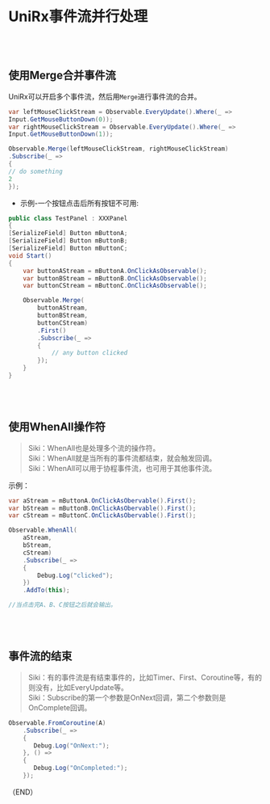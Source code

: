 # UniRx事件流并行处理    
 
<br />
<br />


## 使用Merge合并事件流    


UniRx可以开启多个事件流，然后用`Merge`进行事件流的合并。    

```C#  
var leftMouseClickStream = Observable.EveryUpdate().Where(_ =>
Input.GetMouseButtonDown(0));
var rightMouseClickStream = Observable.EveryUpdate().Where(_ =>
Input.GetMouseButtonDown(1));

Observable.Merge(leftMouseClickStream, rightMouseClickStream)
.Subscribe(_ =>
{
// do something
2
});
```  


- 示例-一个按钮点击后所有按钮不可用:    

```C#  
public class TestPanel : XXXPanel
{
[SerializeField] Button mButtonA;
[SerializeField] Button mButtonB;
[SerializeField] Button mButtonC;
void Start()
{
    var buttonAStream = mButtonA.OnClickAsObservable();
    var buttonBStream = mButtonB.OnClickAsObservable();
    var buttonCStream = mButtonC.OnClickAsObservable();

    Observable.Merge(
        buttonAStream,
        buttonBStream,
        buttonCStream)
        .First()
        .Subscribe(_ =>
        {
            // any button clicked
        });
    }
}

```  


<br />
<br />


## 使用WhenAll操作符    

> Siki：WhenAll也是处理多个流的操作符。    
> Siki：WhenAll就是当所有的事件流都结束，就会触发回调。    
> Siki：WhenAll可以用于协程事件流，也可用于其他事件流。    

示例：  
```C#    
var aStream = mButtonA.OnClickAsObervable().First();
var bStream = mButtonB.OnClickAsObervable().First();
var cStream = mButtonC.OnClickAsObervable().First();

Observable.WhenAll(
    aStream,
    bStream,
    cStream)
    .Subscribe(_ =>
    {
        Debug.Log("clicked");
    })
    .AddTo(this);

//当点击完A、B、C按钮之后就会输出。    
```  




<br />
<br />


## 事件流的结束    

> Siki：有的事件流是有结束事件的，比如Timer、First、Coroutine等，有的则没有，比如EveryUpdate等。    
> Siki：Subscribe的第一个参数是OnNext回调，第二个参数则是OnComplete回调。    

```C#  
Observable.FromCoroutine(A)
    .Subscribe(_ =>
    {
       Debug.Log("OnNext:");
    }, () =>
    {
       Debug.Log("OnCompleted:");
    });
```  



（END）  